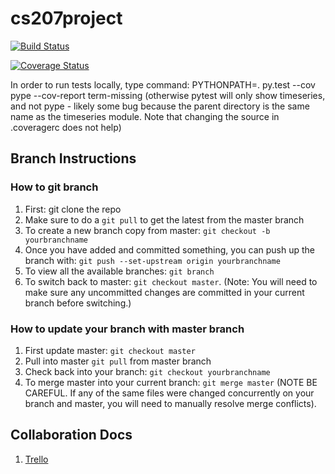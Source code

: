 # cs207project

[![Build Status](https://travis-ci.org/Four-Continents/cs207project.svg?branch=master)](https://travis-ci.org/Four-Continents/cs207project)

[![Coverage Status](https://coveralls.io/repos/github/Four-Continents/cs207project/badge.svg?branch=master)](https://coveralls.io/github/Four-Continents/cs207project?branch=master)

In order to run tests locally, type command:
PYTHONPATH=. py.test --cov pype --cov-report term-missing
(otherwise pytest will only show timeseries, and not pype - likely some bug because the parent directory is the same name as the timeseries module. Note that changing the source in .coveragerc does not help)

## Branch Instructions
### How to git branch
1. First: git clone the repo
2. Make sure to do a ```git pull``` to get the latest from the master branch
3. To create a new branch copy from master: ```git checkout -b yourbranchname```
4. Once you have added and committed something, you can push up the branch with: ```git push --set-upstream origin yourbranchname```
5. To view all the available branches: ```git branch```
6. To switch back to master: ```git checkout master```. (Note: You will need to make sure any uncommitted changes are committed in your current branch before switching.)

### How to update your branch with master branch
1. First update master: ```git checkout master```
2. Pull into master ```git pull``` from master branch
3. Check back into your branch: ```git checkout yourbranchname```
4. To merge master into your current branch: ```git merge master``` (NOTE BE CAREFUL. If any of the same files were changed concurrently on your branch and master, you will need to manually resolve merge conflicts). 

## Collaboration Docs
1. [Trello](https://trello.com/b/WRhE0pgH/four-continents)
